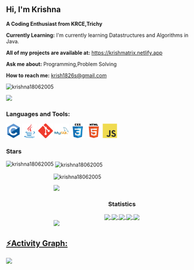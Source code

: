 ##  Hi, I'm Krishna

**A Coding Enthusiast from KRCE,Trichy**


**Currently Learning:** I'm currently learning Datastructures and Algorithms in Java.

**All of my projects are available at:** https://krishmatrix.netlify.app

**Ask me about:** Programming,Problem Solving

**How to reach me:** krish1826s@gmail.com









<p align="left"> <img src="https://komarev.com/ghpvc/?username=krishna18062005&label=Profile%20views&color=0e75b6&style=flat" alt="krishna18062005" /> </p>


<a href="https://github.com/krishna18062005" target="_blank"><img src="https://img.shields.io/badge/GitHub-100000?style=for-the-badge&logo=github&logoColor=white" target="_blank"></a>



<h3 align="left">Languages and Tools:</h3>
<p align="left">
  <img src="https://raw.githubusercontent.com/teamedwardforever/Readme-Generator/71f25dd8b98329b168142a6b782a107b75eab178/svg/Skills/Languages/c-original.svg" alt="C" width="40" height="40"/>
<img src="https://raw.githubusercontent.com/teamedwardforever/Readme-Generator/71f25dd8b98329b168142a6b782a107b75eab178/svg/Skills/Languages/java-original.svg" alt="Java" width="40" height="40"/>
<img src="https://raw.githubusercontent.com/teamedwardforever/Readme-Generator/71f25dd8b98329b168142a6b782a107b75eab178/svg/Skills/Other/git-scm-icon.svg" alt="Git" width="40" height="40"/>

<img src="https://raw.githubusercontent.com/teamedwardforever/Readme-Generator/71f25dd8b98329b168142a6b782a107b75eab178/svg/Skills/Database/mysql-original-wordmark.svg" alt="Mysql" width="40" height="40"/>

<img src="https://raw.githubusercontent.com/teamedwardforever/Readme-Generator/71f25dd8b98329b168142a6b782a107b75eab178/svg/Skills/Frontend/css3-original-wordmark.svg" alt="Css" width="40" height="40"/>
<img src="https://raw.githubusercontent.com/teamedwardforever/Readme-Generator/71f25dd8b98329b168142a6b782a107b75eab178/svg/Skills/Frontend/html5-original-wordmark.svg" alt="HTML" width="40" height="40"/>

<img src="https://raw.githubusercontent.com/teamedwardforever/Readme-Generator/71f25dd8b98329b168142a6b782a107b75eab178/svg/Skills/Languages/javascript-original.svg" alt="Javascript" width="40" height="40"/>

</p>

<h3 align="left">Stars</h3>
<img align="left" height="180em" src="https://github-readme-stats.vercel.app/api/top-langs/?username=krishna18062005&layout=compact&theme=" alt="krishna18062005" />

<p>&nbsp;<img align="center" height="180em" src="https://github-readme-stats.vercel.app/api?username=krishna18062005&show_icons=true&locale=en&theme=" alt="krishna18062005" /></p>

<p><img align="center" height="180em" src="https://github-readme-streak-stats.herokuapp.com/?user=krishna18062005&theme=" alt="krishna18062005" /></p>

<img src="https://user-images.githubusercontent.com/73097560/115834477-dbab4500-a447-11eb-908a-139a6edaec5c.gif"><h3 align="center">Statistics</h3>
<div align="center">
<a href="https://github.com/krishna18062005">
<img align="center" src="http://github-profile-summary-cards.vercel.app/api/cards/stats?username=krishna18062005&theme=2077" height="180em" />
<img align="center" src="http://github-profile-summary-cards.vercel.app/api/cards/most-commit-language?username=krishna18062005&theme=2077" height="180em" />
<img align="center" src="http://github-profile-summary-cards.vercel.app/api/cards/repos-per-language?username=krishna18062005&theme=2077" height="180em" />
<img align="center" src="http://github-profile-summary-cards.vercel.app/api/cards/productive-time?username=krishna18062005&theme=2077" height="180em" />
<img align="center" src="http://github-profile-summary-cards.vercel.app/api/cards/profile-details?username=krishna18062005&theme=2077" height="180em" />
</div>
<img src="https://user-images.githubusercontent.com/73097560/115834477-dbab4500-a447-11eb-908a-139a6edaec5c.gif"><h2 align="left">⚡Activity Graph:</h2>
<img align="center" src="https://github-readme-activity-graph.vercel.app/graph?username=krishna18062005&theme=default"/>
